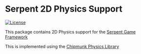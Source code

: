 # Serpent 2D Physics Support

[![License](https://img.shields.io/badge/License-ZLib-blue.svg)](https://opensource.org/licenses/ZLib)

This package contains 2D Physics support for the [Serpent Game Framework](https://lispysnake.com/)

This is implemented using the [Chipmunk Physics Library](https://chipmunk-physics.net/)
